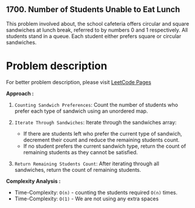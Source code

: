 ## 1700. Number of Students Unable to Eat Lunch

This problem involved about, the school cafeteria offers circular and square sandwiches at lunch break, referred to by numbers 0 and 1 respectively. All students stand in a queue. Each student either prefers square or circular sandwiches.<br/>

# Problem description

For better problem description, please visit [LeetCode Pages](https://leetcode.com/problems/number-of-students-unable-to-eat-lunch/description/)

**Approach :**<br/>

1. `Counting Sandwich Preferences`: Count the number of students who prefer each type of sandwich using an unordered map.

2. `Iterate Through Sandwiches`: Iterate through the sandwiches array:

    - If there are students left who prefer the current type of sandwich, decrement their count and reduce the remaining students count.
    - If no student prefers the current sandwich type, return the count of remaining students as they cannot be satisfied.

3. `Return Remaining Students Count`: After iterating through all sandwiches, return the count of remaining students.

**Complexity Analysis :**<br/>

-   Time-Complexity: `O(n)` - counting the students required `O(n)` times.
-   Time-Complexity: `O(1)` - We are not using any extra spaces
